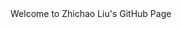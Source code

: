 <html> 
   <head>
      Welcome to Zhichao Liu's GitHub Page
   </head>
      
   <Body>
   
   </Body>

</html>


